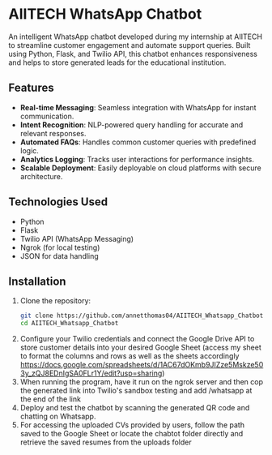 # AIITECH WhatsApp Chatbot

An intelligent WhatsApp chatbot developed during my internship at AIITECH to streamline customer engagement and automate support queries. Built using Python, Flask, and Twilio API, this chatbot enhances responsiveness and helps to store generated leads for the educational institution.

## Features

- **Real-time Messaging**: Seamless integration with WhatsApp for instant communication.
- **Intent Recognition**: NLP-powered query handling for accurate and relevant responses.
- **Automated FAQs**: Handles common customer queries with predefined logic.
- **Analytics Logging**: Tracks user interactions for performance insights.
- **Scalable Deployment**: Easily deployable on cloud platforms with secure architecture.

## Technologies Used

- Python  
- Flask  
- Twilio API (WhatsApp Messaging)  
- Ngrok (for local testing)  
- JSON for data handling  

## Installation

1. Clone the repository:
   ```bash
   git clone https://github.com/annetthomas04/AIITECH_Whatsapp_Chatbot.git
   cd AIITECH_Whatsapp_Chatbot
2. Configure your Twilio credentials and connect the Google Drive API to store customer details into your desired Google Sheet (access my sheet to format the columns and rows as well as the sheets accordingly https://docs.google.com/spreadsheets/d/1AC67dOKmb9JIZze5Mskze503y_zQJ8EDnIgSA0FLr1Y/edit?usp=sharing)
3. When running the program, have it run on the ngrok server and then cop the generated link into Twilio's sandbox testing and add /whatsapp at the end of the link
4. Deploy and test the chatbot by scanning the generated QR code and chatting on Whatsapp.
5. For accessing the uploaded CVs provided by users, follow the path saved to the Google Sheet or locate the chabtot folder directly and retrieve the saved resumes from the uploads folder



